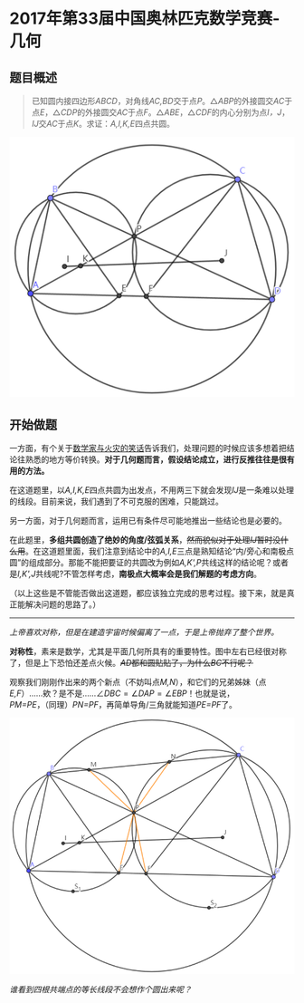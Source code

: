 # 2017年第33届中国奥林匹克数学竞赛-几何

## **题目概述**

>已知圆内接四边形*ABCD*，对角线*AC,BD*交于点*P*。$\triangle{ABP}$的外接圆交*AC*于点*E*，$\triangle{CDP}$的外接圆交*AC*于点*F*。$\triangle{ABE}$，$\triangle{CDF}$的内心分别为点*I，J*，*IJ*交*AC*于点*K*。求证：*A,I,K,E*四点共圆。

![](https://raw.githubusercontent.com/ParvalShieh/PhotosForStarship/main/2017CMO-4_1.png "如图")

## **开始做题**
一方面，有个关于[数学家与火灾的笑话](https://zhuanlan.zhihu.com/p/25722061)告诉我们，处理问题的时候应该多想着把结论往熟悉的地方等价转换。**对于几何题而言，假设结论成立，进行反推往往是很有用的方法。**

在这道题里，以*A,I,K,E*四点共圆为出发点，不用两三下就会发现*IJ*是一条难以处理的线段。目前来说，我们遇到了不可克服的困难，只能跳过。

另一方面，对于几何题而言，运用已有条件尽可能地推出一些结论也是必要的。

在此题里，**多组共圆创造了绝妙的角度/弦弧关系**，~~然而貌似对于处理*IJ*暂时没什么用~~。在这道题里面，我们注意到结论中的*A,I,E*三点是熟知结论“内/旁心和南极点圆”的组成部分。那能不能把要证的共圆改为例如*A,K',P*共线这样的结论呢？或者是*I,K',J*共线呢?不管怎样考虑，**南极点大概率会是我们解题的考虑方向**。

（以上这些是不管能否做出这道题，都应该独立完成的思考过程。接下来，就是真正能解决问题的思路了。）

---

*上帝喜欢对称，但是在建造宇宙时候偏离了一点，于是上帝抛弃了整个世界。*

**对称性**，素来是数学，尤其是平面几何所具有的重要特性。图中左右已经很对称了，但是上下恐怕还差点火候。~~*AD*都和圆贴贴了，为什么*BC*不行呢？~~

观察我们刚刚作出来的两个新点（不妨叫点*M,N*），和它们的兄弟姊妹（点*E,F*）……欸？是不是……$\angle{DBC}=\angle{DAP}=\angle{EBP}$！也就是说，*PM=PE*，（同理）*PN=PF*，再简单导角/三角就能知道*PE=PF*了。

![](https://raw.githubusercontent.com/ParvalShieh/PhotosForStarship/main/2017CMO-4_2.png "你的图这个时候应该长这样")

*谁看到四根共端点的等长线段不会想作个圆出来呢？*